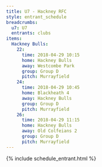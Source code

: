 ```yaml
---
title: U7 - Hackney RFC
style: entrant_schedule
breadcrumbs:
  u7: U7
  entrants: clubs
items:
  Hackney Bulls:
    22:
      time: 2018-04-29 10:15
      home: Hackney Bulls
      away: Westcombe Park
      group: Group D
      pitch: Murrayfield
    24:
      time: 2018-04-29 10:45
      home: Blackheath 4
      away: Hackney Bulls
      group: Group D
      pitch: Murrayfield
    26:
      time: 2018-04-29 11:15
      home: Hackney Bulls
      away: Old Colfeians 2
      group: Group D
      pitch: Murrayfield
---
```


{% include schedule_entrant.html %}
